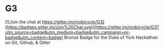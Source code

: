 # G3

[![Join the chat at https://gitter.im/mobicycle/G3](https://badges.gitter.im/Join%20Chat.svg)](https://gitter.im/mobicycle/G3?utm_source=badge&utm_medium=badge&utm_campaign=pr-badge&utm_content=badge)
Bronze Badge for the Duke of York Hackathon on Git, Github, &amp; Gitter 
